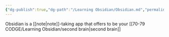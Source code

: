 ```yaml
---
{"dg-publish":true,"dg-path":"/Learning Obsidian/Obsidian.md","permalink":"//learning-obsidian/obsidian/","created":"","updated":""}
---
```


Obsidian is a [[note\|note]]-taking app that offers to be your [[70-79 CODGE/Learning Obsidian/second brain\|second brain]] 